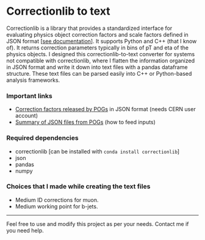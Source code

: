 # Correctionlib to text

Correctionlib is a library that provides a standardized interface for evaluating physics object correction factors and scale factors defined in JSON format [[see documentation](https://cms-nanoaod.github.io/correctionlib/)]. It supports Python and C++ (that I know of). It returns correction parameters typically in bins of pT and eta of the physics objects. I designed this correctionlib-to-text converter for systems not compatible with correctionlib, where I flatten the information organized in JSON format and write it down into text files with a pandas dataframe structure. These text files can be parsed easily into C++ or Python-based analysis frameworks.

### Important links
- [Correction factors released by POGs](https://gitlab.cern.ch/cms-nanoAOD/jsonpog-integration) in JSON format (needs CERN user account)
- [Summary of JSON files from POGs](https://cms-nanoaod-integration.web.cern.ch/commonJSONSFs/) (how to feed inputs)

### Required dependencies
- correctionlib [can be installed with `conda install correctionlib`]
- json
- pandas
- numpy

### Choices that I made while creating the text files
- Medium ID corrections for muon.
- Medium working point for b-jets.

---
Feel free to use and modify this project as per your needs. Contact me if you need help.